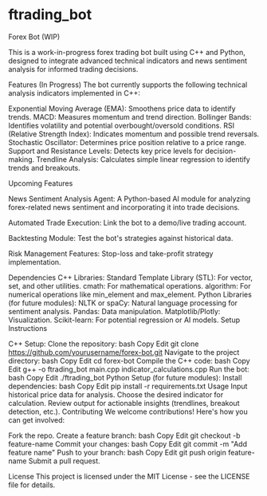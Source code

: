 # ftrading_bot
Forex Bot (WIP)

This is a work-in-progress forex trading bot built using C++ and Python, designed to integrate advanced technical indicators and news sentiment analysis for informed trading decisions.

Features (In Progress)
The bot currently supports the following technical analysis indicators implemented in C++:

Exponential Moving Average (EMA): Smoothens price data to identify trends.
MACD: Measures momentum and trend direction.
Bollinger Bands: Identifies volatility and potential overbought/oversold conditions.
RSI (Relative Strength Index): Indicates momentum and possible trend reversals.
Stochastic Oscillator: Determines price position relative to a price range.
Support and Resistance Levels: Detects key price levels for decision-making.
Trendline Analysis: Calculates simple linear regression to identify trends and breakouts.

Upcoming Features

News Sentiment Analysis Agent:
A Python-based AI module for analyzing forex-related news sentiment and incorporating it into trade decisions.

Automated Trade Execution:
Link the bot to a demo/live trading account.

Backtesting Module:
Test the bot's strategies against historical data.

Risk Management Features:
Stop-loss and take-profit strategy implementation.

Dependencies
C++ Libraries:
Standard Template Library (STL): For vector, set, and other utilities.
cmath: For mathematical operations.
algorithm: For numerical operations like min_element and max_element.
Python Libraries (for future modules):
NLTK or spaCy: Natural language processing for sentiment analysis.
Pandas: Data manipulation.
Matplotlib/Plotly: Visualization.
Scikit-learn: For potential regression or AI models.
Setup Instructions

C++ Setup:
Clone the repository:
bash
Copy
Edit
git clone https://github.com/yourusername/forex-bot.git
Navigate to the project directory:
bash
Copy
Edit
cd forex-bot
Compile the C++ code:
bash
Copy
Edit
g++ -o ftrading_bot main.cpp indicator_calculations.cpp
Run the bot:
bash
Copy
Edit
./ftrading_bot
Python Setup (for future modules):
Install dependencies:
bash
Copy
Edit
pip install -r requirements.txt
Usage
Input historical price data for analysis.
Choose the desired indicator for calculation.
Review output for actionable insights (trendlines, breakout detection, etc.).
Contributing
We welcome contributions! Here's how you can get involved:

Fork the repo.
Create a feature branch:
bash
Copy
Edit
git checkout -b feature-name
Commit your changes:
bash
Copy
Edit
git commit -m "Add feature name"
Push to your branch:
bash
Copy
Edit
git push origin feature-name
Submit a pull request.

License
This project is licensed under the MIT License - see the LICENSE file for details.


